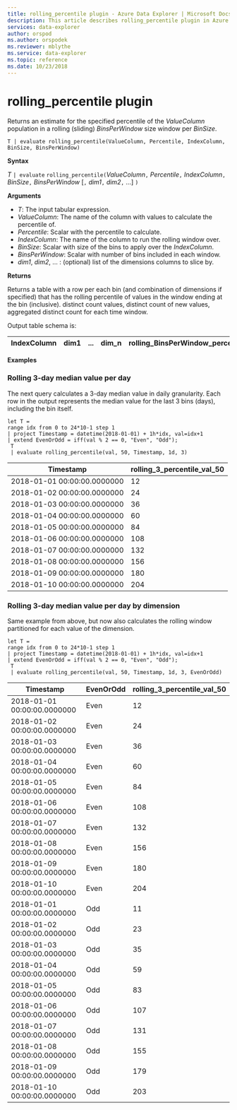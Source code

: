 ```yaml
---
title: rolling_percentile plugin - Azure Data Explorer | Microsoft Docs
description: This article describes rolling_percentile plugin in Azure Data Explorer.
services: data-explorer
author: orspod
ms.author: orspodek
ms.reviewer: mblythe
ms.service: data-explorer
ms.topic: reference
ms.date: 10/23/2018
---
```

# rolling_percentile plugin

Returns an estimate for the specified percentile of the *ValueColumn* population in a rolling (sliding) *BinsPerWindow* size window per *BinSize*.

```kusto
T | evaluate rolling_percentile(ValueColumn, Percentile, IndexColumn, BinSize, BinsPerWindow)
```

**Syntax**

*T* `| evaluate` `rolling_percentile(`*ValueColumn*`,` *Percentile*`,` *IndexColumn*`,` *BinSize*`,` *BinsPerWindow*  [`,` *dim1*`,` *dim2*`,` ...] `)`

**Arguments**

* *T*: The input tabular expression.
* *ValueColumn*: The name of the column with values to calculate the percentile of. 
* *Percentile*: Scalar with the percentile to calculate.
* *IndexColumn*: The name of the column to run the rolling window over.
* *BinSize*: Scalar with size of the bins to apply over the *IndexColumn*.
* *BinsPerWindow*: Scalar with number of bins included in each window.
* *dim1*, *dim2*, ... : (optional) list of the dimensions columns to slice by.

**Returns**

Returns a table with a row per each bin (and combination of dimensions if specified) that has the rolling percentile of values in the window ending at the bin (inclusive). distinct count values, distinct count of new values, aggregated distinct count for each 
time window.

Output table schema is:


|IndexColumn|dim1|...|dim_n|rolling_BinsPerWindow_percentile_ValueColumn_Pct
|---|---|---|---|---|


**Examples**

### Rolling 3-day median value per day 

The next query calculates a 3-day median value in daily granularity. Each row in the output represents the median value for the last 3 bins (days), including the bin itself.

```kusto
let T = 
range idx from 0 to 24*10-1 step 1
| project Timestamp = datetime(2018-01-01) + 1h*idx, val=idx+1
| extend EvenOrOdd = iff(val % 2 == 0, "Even", "Odd");
 T  
 | evaluate rolling_percentile(val, 50, Timestamp, 1d, 3)
```

|Timestamp|rolling_3_percentile_val_50|
|---|---|
|2018-01-01 00:00:00.0000000|	12|
|2018-01-02 00:00:00.0000000|	24|
|2018-01-03 00:00:00.0000000|	36|
|2018-01-04 00:00:00.0000000|	60|
|2018-01-05 00:00:00.0000000|	84|
|2018-01-06 00:00:00.0000000|	108|
|2018-01-07 00:00:00.0000000|	132|
|2018-01-08 00:00:00.0000000|	156|
|2018-01-09 00:00:00.0000000|	180|
|2018-01-10 00:00:00.0000000|	204|

### Rolling 3-day median value per day by dimension

Same example from above, but now also calculates the rolling window partitioned for each value of the dimension.

```kusto
let T = 
range idx from 0 to 24*10-1 step 1
| project Timestamp = datetime(2018-01-01) + 1h*idx, val=idx+1
| extend EvenOrOdd = iff(val % 2 == 0, "Even", "Odd");
 T  
 | evaluate rolling_percentile(val, 50, Timestamp, 1d, 3, EvenOrOdd)
```

|Timestamp|	EvenOrOdd|	rolling_3_percentile_val_50|
|---|---|---|
|2018-01-01 00:00:00.0000000|	Even|	12|
|2018-01-02 00:00:00.0000000|	Even|	24|
|2018-01-03 00:00:00.0000000|	Even|	36|
|2018-01-04 00:00:00.0000000|	Even|	60|
|2018-01-05 00:00:00.0000000|	Even|	84|
|2018-01-06 00:00:00.0000000|	Even|	108|
|2018-01-07 00:00:00.0000000|	Even|	132|
|2018-01-08 00:00:00.0000000|	Even|	156|
|2018-01-09 00:00:00.0000000|	Even|	180|
|2018-01-10 00:00:00.0000000|	Even|	204|
|2018-01-01 00:00:00.0000000|	Odd|	11|
|2018-01-02 00:00:00.0000000|	Odd|    23|
|2018-01-03 00:00:00.0000000|	Odd|	35|
|2018-01-04 00:00:00.0000000|	Odd|	59|
|2018-01-05 00:00:00.0000000|	Odd|	83|
|2018-01-06 00:00:00.0000000|	Odd|	107|
|2018-01-07 00:00:00.0000000|	Odd|	131|
|2018-01-08 00:00:00.0000000|	Odd|	155|
|2018-01-09 00:00:00.0000000|	Odd|	179|
|2018-01-10 00:00:00.0000000|	Odd|	203|